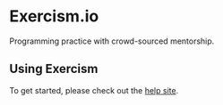 # Exercism.io

Programming practice with crowd-sourced mentorship.

## Using Exercism

To get started, please check out the [help site](http://help.exercism.io/installing-the-cli.html).